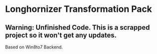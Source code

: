 # Longhornizer Transformation Pack

## Warning: Unfinished Code. This is a scrapped project so it won't get any updates.

Based on Win8to7 Backend.